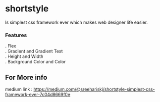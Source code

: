 # shortstyle
Is  simplest css framework ever which makes web designer life easier.  
  
### Features
 . Flex <br>
 . Gradient and Gradient Text<br>
 . Height and Width <br>
 . Background Color and Color
  
  ## For More info
  medium link : https://medium.com/@sreehariskj/shortstyle-simplest-css-framework-ever-7c04d8669f0e
